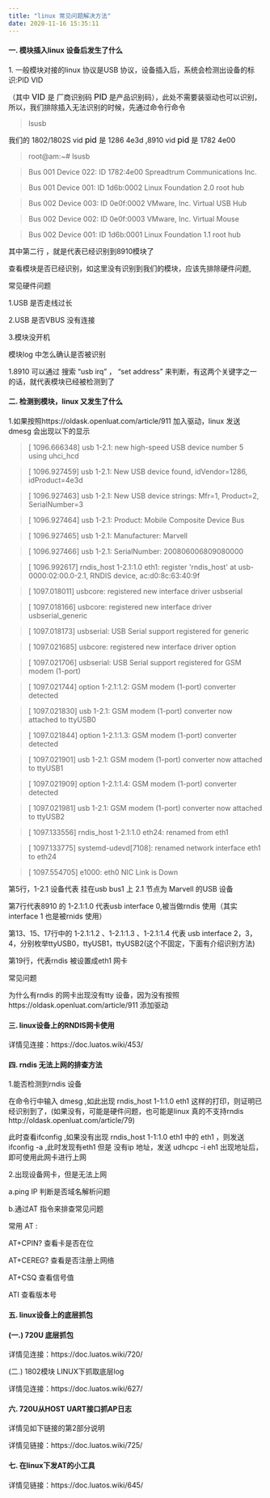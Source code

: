 ```yaml
---
title: "linux 常见问题解决方法"
date: 2020-11-16 15:35:11
---
```


<h4><strong>一. 模块插入linux 设备后发生了什么</strong></h4><p>1. 一般模块对接的linux 协议是USB 协议，设备插入后，系统会检测出设备的标识:PID VID</p><p>   （其中 <span style="color:#000000"><span style="font-size:16px"><span style="background-color:#ffffff">VID </span></span></span>是 厂商识别码 <span style="color:#000000"><span style="font-size:16px"><span style="background-color:#ffffff">PID</span></span></span> 是产品识别码），此处不需要装驱动也可以识别，所以，我们排除插入无法识别的时候，先通过命令行命令</p><p></p><blockquote>   lsusb</blockquote><p></p><p></p><p> 我们的 1802/1802S  vid <span style="color:#000000"><span style="font-size:16px"><span style="background-color:#ffffff">pid </span></span></span>是 1286 4e3d ,8910  vid <span style="color:#000000"><span style="font-size:16px"><span style="background-color:#ffffff">pid</span></span></span> 是 1782 4e00</p><p></p><p></p><blockquote>   root@am:~# lsusb</blockquote><blockquote>   Bus 001 Device 022: ID 1782:4e00 Spreadtrum Communications Inc. </blockquote><blockquote>   Bus 001 Device 001: ID 1d6b:0002 Linux Foundation 2.0 root hub</blockquote><blockquote>   Bus 002 Device 003: ID 0e0f:0002 VMware, Inc. Virtual USB Hub</blockquote><blockquote>   Bus 002 Device 002: ID 0e0f:0003 VMware, Inc. Virtual Mouse</blockquote><blockquote>   Bus 002 Device 001: ID 1d6b:0001 Linux Foundation 1.1 root hub</blockquote><p></p><p>其中第二行 ，就是代表已经识别到8910模块了</p><p>查看模块是否已经识别，如这里没有识别到我们的模块，应该先排除硬件问题,</p><p>常见硬件问题</p><p>   1.USB 是否走线过长</p><p>   2.USB 是否VBUS 没有连接</p><p>   3.模块没开机</p><p>模块log 中怎么确认是否被识别</p><p>   1.8910 可以通过 搜索 “usb irq” ， “set address” 来判断，有这两个关键字之一的话，就代表模块已经被检测到了</p><p></p><h4> <strong>二. 检测到模块，linux 又发生了什么</strong></h4><p> 1.如果按照https://oldask.openluat.com/article/911 加入驱动，linux 发送 dmesg 会出现以下的显示</p><blockquote>   [ 1096.666348] usb 1-2.1: new high-speed USB device number 5 using uhci_hcd</blockquote><blockquote>   [ 1096.927459] usb 1-2.1: New USB device found, idVendor=1286, idProduct=4e3d</blockquote><blockquote>   [ 1096.927463] usb 1-2.1: New USB device strings: Mfr=1, Product=2, SerialNumber=3</blockquote><blockquote>   [ 1096.927464] usb 1-2.1: Product: Mobile Composite Device Bus</blockquote><blockquote>   [ 1096.927465] usb 1-2.1: Manufacturer: Marvell</blockquote><blockquote>   [ 1096.927466] usb 1-2.1: SerialNumber: 200806006809080000</blockquote><blockquote>   [ 1096.992617] rndis_host 1-2.1:1.0 eth1: register &#x27;rndis_host&#x27; at usb-0000:02:00.0-2.1, RNDIS device, ac:d0:8c:63:40:9f</blockquote><blockquote>   [ 1097.018011] usbcore: registered new interface driver usbserial</blockquote><blockquote>   [ 1097.018166] usbcore: registered new interface driver usbserial_generic</blockquote><blockquote>   [ 1097.018173] usbserial: USB Serial support registered for generic</blockquote><blockquote>   [ 1097.021685] usbcore: registered new interface driver option</blockquote><blockquote>   [ 1097.021706] usbserial: USB Serial support registered for GSM modem (1-port)</blockquote><blockquote>   [ 1097.021744] option 1-2.1:1.2: GSM modem (1-port) converter detected</blockquote><blockquote>   [ 1097.021830] usb 1-2.1: GSM modem (1-port) converter now attached to ttyUSB0</blockquote><blockquote>   [ 1097.021844] option 1-2.1:1.3: GSM modem (1-port) converter detected</blockquote><blockquote>   [ 1097.021901] usb 1-2.1: GSM modem (1-port) converter now attached to ttyUSB1</blockquote><blockquote>   [ 1097.021909] option 1-2.1:1.4: GSM modem (1-port) converter detected</blockquote><blockquote>   [ 1097.021981] usb 1-2.1: GSM modem (1-port) converter now attached to ttyUSB2</blockquote><blockquote>   [ 1097.133556] rndis_host 1-2.1:1.0 eth24: renamed from eth1</blockquote><blockquote>   [ 1097.133775] systemd-udevd[7108]: renamed network interface eth1 to eth24</blockquote><blockquote>   [ 1097.554705] e1000: eth0 NIC Link is Down</blockquote><p>第5行，1-2.1 设备代表 挂在usb bus1 上 2.1 节点为 Marvell 的USB 设备</p><p>第7行代表8910 的 1-2.1:1.0 代表usb interface 0,被当做rndis 使用（其实interface 1 也是被rnids 使用）</p><p>第13、15、17行中的 1-2.1:1.2 、1-2.1:1.3 、1-2.1:1.4 代表 usb interface 2，3，4，分别枚举ttyUSB0，ttyUSB1，ttyUSB2(这个不固定，下面有介绍识别方法)</p><p>第19行，代表rndis 被设置成eth1 网卡</p><p></p><p>常见问题</p><p></p><p>为什么有rndis 的网卡出现没有tty 设备，因为没有按照https://oldask.openluat.com/article/911 添加驱动</p><p></p><h4><strong>三. linux设备上的RNDIS网卡使用</strong></h4><p>详情见连接：https://doc.luatos.wiki/453/</p><p></p><h4><strong>四. rndis 无法上网的排查方法</strong></h4><p>1.能否检测到rndis 设备</p><p>   	在命令行中输入 dmesg ,如此出现  rndis_host 1-1:1.0 eth1 这样的打印，则证明已经识别到了，(如果没有，可能是硬件问题，也可能是linux 真的不支持rndis http://oldask.openluat.com/article/79)</p><p>       此时查看ifconfig ,如果没有出现    rndis_host 1-1:1.0 eth1 中的 eth1 ，则发送ifconfig -a ,此时发现有eth1 但是 没有ip 地址，发送 udhcpc -i eh1  出现地址后，即可使用此网卡进行上网</p><p></p><p>2.出现设备网卡，但是无法上网</p><p>   a.ping IP 判断是否域名解析问题</p><p>   b.通过AT 指令来排查常见问题</p><p>   常用 AT :</p><p>   AT+CPIN?  查看卡是否在位</p><p>   AT+CEREG?  查看是否注册上网络</p><p>   AT+CSQ    查看信号值</p><p>   ATI  查看版本号</p><p></p><h4><strong>五. linux设备上的底层抓包</strong></h4><h4>(一.)  720U 底层抓包</h4><p>详情见连接：https://doc.luatos.wiki/720/</p><p></p><p>(二.) 1802模块 LINUX下抓取底层log</p><p></p><p>​详情见连接：https://doc.luatos.wiki/627/</p><p></p><h4><strong>六. 720U从HOST UART接口抓AP日志</strong></h4><p>详情见如下链接的第2部分说明</p><p></p><p>详情见链接：https://doc.luatos.wiki/725/</p><p></p><h4><strong>七. 在linux下发AT的小工具</strong></h4><p>详情见链接：https://doc.luatos.wiki/645/</p><p></p><p></p>
